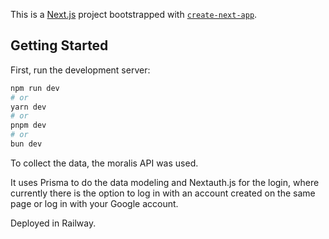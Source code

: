 This is a [Next.js](https://nextjs.org/) project bootstrapped with [`create-next-app`](https://github.com/vercel/next.js/tree/canary/packages/create-next-app).

## Getting Started

First, run the development server:

```bash
npm run dev
# or
yarn dev
# or
pnpm dev
# or
bun dev
```

To collect the data, the moralis API was used.

It uses Prisma to do the data modeling and Nextauth.js for the login, where currently there is the option to log in with an account created on the same page or log in with your Google account.

Deployed in Railway.
